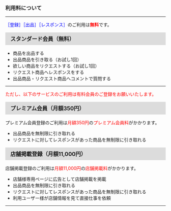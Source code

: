 <h3>利用料について</h3>
<hr>

<font color="#0000ff">［登録］［出品］［レスポンス］</font>のご利用は<font color="#ff0000"><strong>無料</strong></font>です。

<div style="padding: 7px 15px; margin-top: 15px; margin-bottom: 15px; border: 1px solid #dcdcdc; background-color: #dcdcdc; font-size: 120%">
<strong>スタンダード会員（無料）</strong>
</div>

<ul>
<li>商品を出品する</li>
<li>出品商品を引き取る（お試し1回）</li>
<li>欲しい商品をリクエストする（お試し1回）</li>
<li>リクエスト商品へレスポンスをする</li>
<li>出品商品・リクエスト商品へコメントで質問する</li>
</ul>
<hr>

<font color="#ff0000">ただし、以下のサービスのご利用は有料会員のご登録をお願いいたします。</font>

<div style="padding: 7px 15px; margin-top: 15px; margin-bottom: 15px; border: 1px solid #dcdcdc; background-color: #dcdcdc; font-size: 120%">
<strong>プレミアム会員（月額350円）</strong>
</div>

プレミアム会員登録のご利用は<font color="#ff0000">月額350円</font>の<font color="#ff0000">プレミアム会員料</font>がかかります。

<ul>
<li>出品商品を無制限に引き取れる</li>
<li>リクエストに対してレスポンスがあった商品を無制限に引き取れる</li>
</ul>

<div style="padding: 7px 15px; margin-top: 15px; margin-bottom: 15px; border: 1px solid #dcdcdc; background-color: #dcdcdc; font-size: 120%">
<strong>店舗掲載登録（月額11,000円）</strong>
</div>

店舗掲載登録のご利用は<font color="#ff0000">月額11,000円</font>の<font color="#ff0000">店舗掲載料</font>がかかります。

<ul>
<li>店舗様専用ページに広告として店舗掲載を掲載</li>
<li>出品商品を無制限に引き取れる</li>
<li>リクエストに対してレスポンスがあった商品を無制限に引き取れる</li>
<li>利用ユーザー様が店舗情報を見て直接仕事を依頼</li>
</ul>

<hr>